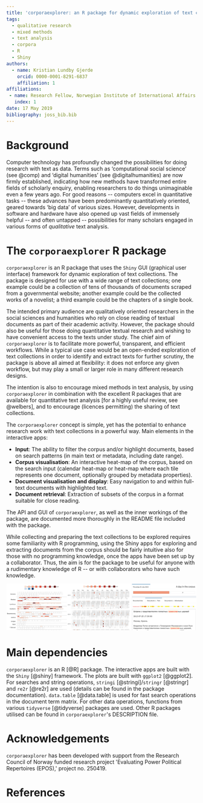 ```yaml
---
title: 'corporaexplorer: an R package for dynamic exploration of text collections'
tags:
  - qualitative research
  - mixed methods
  - text analysis
  - corpora
  - R
  - Shiny
authors:
  - name: Kristian Lundby Gjerde
    orcid: 0000-0001-8291-6837
    affiliation: 1
affiliations:
 - name: Research Fellow, Norwegian Institute of International Affairs (NUPI)
   index: 1
date: 17 May 2019
bibliography: joss_bib.bib
---
```


# Background

Computer technology has profoundly changed the possibilities for doing research with text as data. Terms such as ‘computational social science’ (see @comp) and ‘digital humanities’ (see @digitalhumanities) are now firmly established, indicating how new methods have transformed entire fields of scholarly enquiry, enabling researchers to do things unimaginable even a few years ago. For good reasons -- computers excel in quantitative tasks -- these advances have been predominantly quantitatively oriented, geared towards ‘big data’ of various sizes. However, developments in software and hardware have also opened up vast fields of immensely helpful -- and often untapped -- possibilities for many scholars engaged in various forms of *qualitative* text analysis.

# The ``corporaexplorer`` R package  

``corporaexplorer`` is an R package that uses the ``Shiny`` GUI (graphical user interface) framework for dynamic exploration of text collections. The package is designed for use with a wide range of text collections; one example could be a collection of tens of thousands of documents scraped from a governmental website; another example could be the collected works of a novelist; a third example could be the chapters of a single book.

The intended primary audience are qualitatively oriented researchers in the social sciences and humanities who rely on close reading of textual documents as part of their academic activity. However, the package should also be useful for those doing quantitative textual research and wishing to have convenient access to the texts under study. The chief aim of ``corporaexplorer`` is to facilitate more powerful, transparent, and efficient workflows. While a typical use case would be an open-ended exploration of text collections in order to identify and extract texts for further scrutiny, the package is above all aimed at flexibility: it does not enforce any given workflow, but may play a small or larger role in many different research designs.

The intention is also to encourage mixed methods in text analysis, by using  ``corporaexplorer`` in combination with the excellent R packages that are available for quantitative text analysis [for a highly useful review, see @welbers], and to encourage (licences permitting) the sharing of text collections. 

The ``corporaexplorer`` concept is simple, yet has the potential to enhance research work with text collections in a powerful way. Main elements in the interactive apps:

* **Input**: The ability to filter the corpus and/or highlight documents, based on search patterns (in main text or metadata, including date range).
* **Corpus visualisation**: An interactive heat-map of the corpus, based on the search input (calendar heat-map or heat-map where each tile represents one document, optionally grouped by metadata properties).
* **Document visualisation and display**: Easy navigation to and within full- text documents with highlighted text.
* **Document retrieval**: Extraction of subsets of the corpus in a format suitable for close reading.

The API and GUI of ``corporaexplorer``, as well as the inner workings of the package, are documented more thoroughly in the README file included with the package.

While collecting and preparing the text collections to be explored requires some familiarity with R programming, using the Shiny apps for exploring and extracting documents from the corpus should be fairly intuitive also for those with no programming knowledge, once the apps have been set up by a collaborator. Thus, the aim is for the package to be useful for anyone with a rudimentary knowledge of R -- or with collaborators who have such knowledge.

![**Figure 1:** Illustration screenshots. To the left: part of interactive corpus heat-map displaying occurences of Moses and Abraham ('\\bmoses' and '\\babraham') in the *King James Bible*. In the middle: part of interactive corpus calendar heat-map displaying occurences of 'orthodox' ('\\bправослав') in a collection of transcripts from the Russian president's website. To the right: document view with interactive document map and highlighted pattern matches.](man/figures/paper_illustration.png)

# Main dependencies

``corporaexplorer`` is an R [@R] package.
The interactive apps are built with the ``Shiny`` [@shiny] framework.
The plots are built with ``ggplot2`` [@ggplot2].
For searches and string operations, ``stringi`` [@stringi]/``stringr`` [@stringr] and ``re2r`` [@re2r] are used (details can be found in the package documentation).
``data.table`` [@data.table] is used for fast search operations in the document term matrix.
For other data operations, functions from various ``tidyverse`` [@tidyverse] packages are used.
Other R packages utilised can be found in ``corporaexplorer``'s DESCRIPTION file.

# Acknowledgements
``corporaexplorer`` has been developed with support from the Research Council of Norway funded research project 'Evaluating Power Political Repertoires (EPOS),' project no. 250419.

# References
